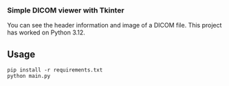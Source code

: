 ### Simple DICOM viewer with Tkinter

You can see the header information and image of a DICOM file.
This project has worked on Python 3.12.

## Usage

```shell
pip install -r requirements.txt
python main.py
```
